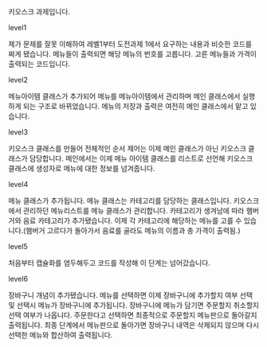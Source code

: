 키오스크 과제입니다.

level1

제가 문제를 잘못 이해하여 레벨1부터 도전과제 1에서 요구하는 내용과 비슷한 코드를 짜게 됐습니다.
메뉴들이 출력되면 해당 메뉴의 번호를 고릅니다. 고른 메뉴들과 가격이 출력되는 코드입니다.

level2

메뉴아이템 클래스가 추가되어 메뉴를 메뉴아이템에서 관리하며 메인 클래스에서 실행하게 되는 구조로 바뀌었습니다.
메뉴의 저장과 출력은 여전히 메인 클래스에서 맡고 있습니다.

level3

키오스크 클래스를 만들어 전체적인 순서 제어는 이제 메인 클래스가 아닌 키오스크 클래스가 담당합니다.
메인에서는 이제 메뉴 아이템 클래스를 리스트로 선언해 키오스크 클래스에 생성자로 메뉴에 대한 정보를 넘겨줍니다.

level4

메뉴 클래스가 추가됩니다. 메뉴 클래스는 카테고리를 담당하는 클래스입니다. 
키오스크에서 관리하던 메뉴리스트를 메뉴 클래스가 관리합니다.
카테고리가 생겨남에 따라 햄버거와 음료 카테고리가 추가됐습니다.
이제 각 카테고리에 해당하는 메뉴를 고를 수 있습니다.(햄버거 고르다가 돌아가서 음료를 골라도 메뉴의 이름과 총 가격이 출력됨.)

level5

처음부터 캡슐화를 염두해두고 코드를 작성해 이 단계는 넘어갔습니다.

level6

장바구니 개념이 추가됐습니다.
메뉴를 선택하면 이제 장바구니에 추가할지 여부 선택 및 선택시 메뉴가 장바구니에 추가됩니다.
장바구니에 메뉴가 담기면 주문할지 취소할지 선택 여부가 나옵니다. 주문한다고 선택하면 최종적으로 주문할지 메뉴판으로 돌아갈지 출력됩니다.
최종 단계에서 메뉴판으로 돌아가면 장바구니 내역은 삭제되지 않으며 다시 선택한 메뉴와 합산하여 출력됩니다.
